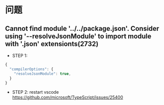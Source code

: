 # 问题
## Cannot find module '../../package.json'. Consider using '--resolveJsonModule' to import module with '.json' extensionts(2732)
+ STEP 1:
```javascript
{
  "compilerOptions": {
    "resolveJsonModule": true, 
  }
}
```
+ STEP 2:
restart vscode
https://github.com/microsoft/TypeScript/issues/25400
